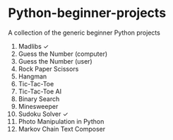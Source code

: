 # Python-beginner-projects
A collection of the generic beginner Python projects
1. Madlibs ✓
2. Guess the Number (computer) 
3. Guess the Number (user)
4. Rock Paper Scissors
5. Hangman
6. Tic-Tac-Toe
7. Tic-Tac-Toe AI
8. Binary Search 
9. Minesweeper 
10. Sudoku Solver ✓
11. Photo Manipulation in Python 
12. Markov Chain Text Composer 
